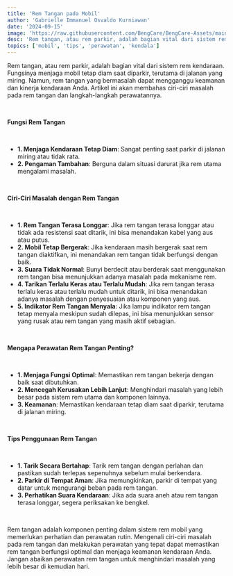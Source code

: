 ```yaml
---
title: 'Rem Tangan pada Mobil'
author: 'Gabrielle Immanuel Osvaldo Kurniawan'
date: '2024-09-15'
image: 'https://raw.githubusercontent.com/BengCare/BengCare-Assets/main/articles/6/Handrem.png'
desc: 'Rem tangan, atau rem parkir, adalah bagian vital dari sistem rem kendaraan. Fungsinya menjaga mobil tetap diam saat diparkir, terutama di jalanan yang miring. Namun, rem tangan yang bermasalah dapat mengganggu keamanan dan kinerja kendaraan Anda. Artikel ini akan membahas ciri-ciri masalah pada rem tangan dan langkah-langkah perawatannya.'
topics: ['mobil', 'tips', 'perawatan', 'kendala']
---
```


Rem tangan, atau rem parkir, adalah bagian vital dari sistem rem kendaraan. Fungsinya menjaga mobil tetap diam saat diparkir, terutama di jalanan yang miring. Namun, rem tangan yang bermasalah dapat mengganggu keamanan dan kinerja kendaraan Anda. Artikel ini akan membahas ciri-ciri masalah pada rem tangan dan langkah-langkah perawatannya.

&nbsp;&nbsp;

**Fungsi Rem Tangan**

&nbsp;&nbsp;

- **1. Menjaga Kendaraan Tetap Diam**: Sangat penting saat parkir di jalanan miring atau tidak rata.
- **2. Pengaman Tambahan**: Berguna dalam situasi darurat jika rem utama mengalami masalah.

&nbsp;&nbsp;

**Ciri-Ciri Masalah dengan Rem Tangan**

&nbsp;&nbsp;

- **1. Rem Tangan Terasa Longgar**: Jika rem tangan terasa longgar atau tidak ada resistensi saat ditarik, ini bisa menandakan kabel yang aus atau putus.
- **2. Mobil Tetap Bergerak**: Jika kendaraan masih bergerak saat rem tangan diaktifkan, ini menandakan rem tangan tidak berfungsi dengan baik.
- **3. Suara Tidak Normal**: Bunyi berdecit atau berderak saat menggunakan rem tangan bisa menunjukkan adanya masalah pada mekanisme rem.
- **4. Tarikan Terlalu Keras atau Terlalu Mudah**: Jika rem tangan terasa terlalu keras atau terlalu mudah untuk ditarik, ini bisa menandakan adanya masalah dengan penyesuaian atau komponen yang aus.
- **5. Indikator Rem Tangan Menyala**: Jika lampu indikator rem tangan tetap menyala meskipun sudah dilepas, ini bisa menunjukkan sensor yang rusak atau rem tangan yang masih aktif sebagian.

&nbsp;&nbsp;

**Mengapa Perawatan Rem Tangan Penting?**

&nbsp;&nbsp;

- **1. Menjaga Fungsi Optimal**: Memastikan rem tangan bekerja dengan baik saat dibutuhkan.
- **2. Mencegah Kerusakan Lebih Lanjut**: Menghindari masalah yang lebih besar pada sistem rem utama dan komponen lainnya.
- **3. Keamanan**: Memastikan kendaraan tetap diam saat diparkir, terutama di jalanan miring.

&nbsp;&nbsp;

**Tips Penggunaan Rem Tangan**

&nbsp;&nbsp;

- **1. Tarik Secara Bertahap**: Tarik rem tangan dengan perlahan dan pastikan sudah terlepas sepenuhnya sebelum mulai berkendara.
- **2. Parkir di Tempat Aman**: Jika memungkinkan, parkir di tempat yang datar untuk mengurangi beban pada rem tangan.
- **3. Perhatikan Suara Kendaraan**: Jika ada suara aneh atau rem tangan terasa longgar, segera periksakan ke bengkel.

&nbsp;&nbsp;

Rem tangan adalah komponen penting dalam sistem rem mobil yang memerlukan perhatian dan perawatan rutin. Mengenali ciri-ciri masalah pada rem tangan dan melakukan perawatan yang tepat dapat memastikan rem tangan berfungsi optimal dan menjaga keamanan kendaraan Anda. Jangan abaikan perawatan rem tangan untuk menghindari masalah yang lebih besar di kemudian hari.
